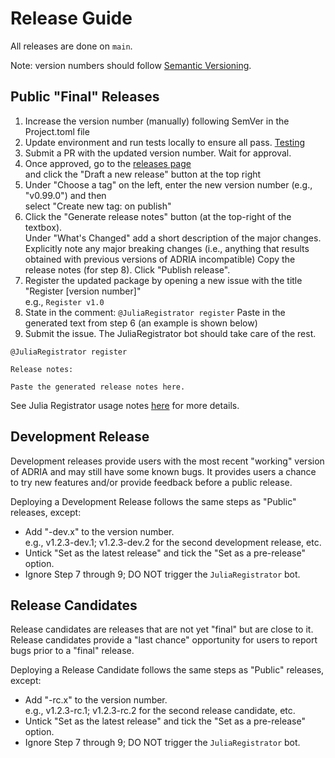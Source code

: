# Release Guide

All releases are done on `main`.

Note: version numbers should follow [Semantic Versioning](https://semver.org/).

## Public "Final" Releases

1. Increase the version number (manually) following SemVer in the Project.toml file
2. Update environment and run tests locally to ensure all pass.
   [Testing](@ref)
3. Submit a PR with the updated version number.
   Wait for approval.
4. Once approved, go to the [releases page](https://github.com/open-AIMS/ADRIA.jl/releases)  
   and click the "Draft a new release" button at the top right
5. Under "Choose a tag" on the left, enter the new version number (e.g., "v0.99.0") and then  
   select "Create new tag: <TAG-NAME> on publish"
6. Click the "Generate release notes" button (at the top-right of the textbox).  
   Under "What's Changed" add a short description of the major changes.  
   Explicitly note any major breaking changes (i.e., anything that results obtained with previous versions of ADRIA incompatible)
   Copy the release notes (for step 8).
   Click "Publish release".
7. Register the updated package by opening a new issue with the title "Register [version number]"  
   e.g., `Register v1.0`
8. State in the comment: `@JuliaRegistrator register`
   Paste in the generated text from step 6 (an example is shown below)
9. Submit the issue. The JuliaRegistrator bot should take care of the rest.

```
@JuliaRegistrator register

Release notes:

Paste the generated release notes here.
```


See Julia Registrator usage notes [here](https://github.com/JuliaComputing/Registrator.jl?installation_id=32448289&setup_action=install#details-for-triggering-juliaregistrator-for-step-2-above) for more details.


## Development Release

Development releases provide users with the most recent "working" version of ADRIA and may still have some known bugs.
It provides users a chance to try new features and/or provide feedback before a public release.

Deploying a Development Release follows the same steps as "Public" releases, except:

- Add "-dev.x" to the version number.  
   e.g., v1.2.3-dev.1; v1.2.3-dev.2 for the second development release, etc.
- Untick "Set as the latest release" and tick the "Set as a pre-release" option.
- Ignore Step 7 through 9; DO NOT trigger the `JuliaRegistrator` bot.

## Release Candidates

Release candidates are releases that are not yet "final" but are close to it. Release candidates provide a "last chance" opportunity
for users to report bugs prior to a "final" release.

Deploying a Release Candidate follows the same steps as "Public" releases, except:

- Add "-rc.x" to the version number.  
   e.g., v1.2.3-rc.1; v1.2.3-rc.2 for the second release candidate, etc.
- Untick "Set as the latest release" and tick the "Set as a pre-release" option.
- Ignore Step 7 through 9; DO NOT trigger the `JuliaRegistrator` bot.

